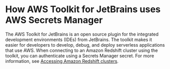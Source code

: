 # How AWS Toolkit for JetBrains uses AWS Secrets Manager<a name="integrating_how-services-use-secrets_JBIDE"></a>

The AWS Toolkit for JetBrains is an open source plugin for the integrated development environments \(IDEs\) from JetBrains\. The toolkit makes it easier for developers to develop, debug, and deploy serverless applications that use AWS\. When connecting to an Amazon Redshift cluster using the toolkit, you can authenticate using a Secrets Manager secret\. For more information, see [Accessing Amazon Redshift clusters](https://docs.aws.amazon.com/toolkit-for-jetbrains/latest/userguide/redshift-access-prerequisities.html)\.
